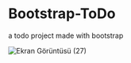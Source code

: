 # Bootstrap-ToDo
a todo project made with bootstrap

![Ekran Görüntüsü (27)](https://user-images.githubusercontent.com/67827031/128669472-a4b08306-7229-4f1e-a52d-a016df855b0c.png)
